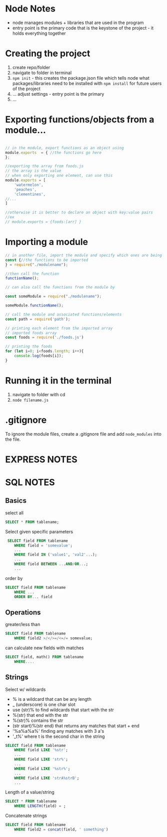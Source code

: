 <!-- When you're finished updating your node & express readme, copy-paste it into here for submission! -->

# Node Notes

 - node manages modules + libraries that are used in the program
 - entry point is the primary code that is the keystone of the project - it holds everything together

# Creating the project

1. create repo/folder
2. navigate to folder in terminal
3. `npm init` - this creates the package.json file which tells node what packages/libraries need to be installed with `npm install` for future users of the project
4. ... adjust settings - entry point is the primary
5. ...

# Exporting functions/objects from a module...

```javascript

// in the module, export functions as an object using
module.exports  = { //the functions go here
};
```
```javascript
//exporting the array from foods.js
// the array is the value
// when only exporting one element, can use this
module.exports = [
    'watermelon',
    'peaches',
    'clementines',
//...
]

//otherwise it is better to declare an object with key:value pairs
//ex
// module.exports = {foods:[arr] }

```

# Importing a module

```javascript
// in another file, import the module and specify which ones are being used
const {//the functions to be imported
} = require("./modulename");

//then call the function
functionName();

// can also call the functions from the module by

const someModule = require("./modulename");

someModule.functionName();

```

```javascript
// call the module and associated functions/elements
const path = require('path');
```

```javascript
// printing each element from the imported array
// imported foods array
const foods = require('./foods.js')

// printing the foods
for (let i=0; i<foods.length; i++){
    console.log(foods[i]);
}
```

# Running it in the terminal
1. navigate to folder with cd
2. `node filename.js`

# .gitignore
To ignore the module files, create a .gitignore file and add `node_modules` into the file.


# EXPRESS NOTES







# SQL NOTES

## Basics

select all

 ```SQL
SELECT * FROM tablename;
```

Select given specific parameters

```SQL
 SELECT field FROM tablename
    WHERE field = 'somevalue';
    ...
    WHERE field IN ('value1', 'val2'...);
    ...
    WHERE field BETWEEN ...AND/OR...;
    ...
```

order by
```SQL
SELECT field FROM tablename
    WHERE ...
    ORDER BY... field
```

## Operations

greater/less than
```SQL
SELECT field FROM tablename
    WHERE field2 >/</>=/<=/= somevalue;
```

can calculate new fields with matches
```SQL
SELECT field, math() FROM tablename
    WHERE....
```

## Strings

Select w/ wildcards
- % is a wildcard that can be any length
- _ (underscore) is one char slot
- use (str)% to find wildcards that start with the str
- %(str) that end with the str
- %(str)% contains the str
- (str start)%(str end) that returns any matches that start + end
- '%a%a%a%' finding any matches with 3 a's
- '_t%' where t is the second char in the string


```SQL
SELECT field FROM tablename
    WHERE field LIKE '%str';
    ...
    WHERE field LIKE 'str%';
    ...
    WHERE field LIKE '%str%';
    ...
    WHERE field LIKE 'strA%strB';
    ...
```

Length of a value/string

```SQL
SELECT * FROM tablename
    WHERE LENGTH(field) = ;
```

Concatenate strings

```SQL
SELECT field FROM tablename
    WHERE field2 = concat(field, ' something')
```




